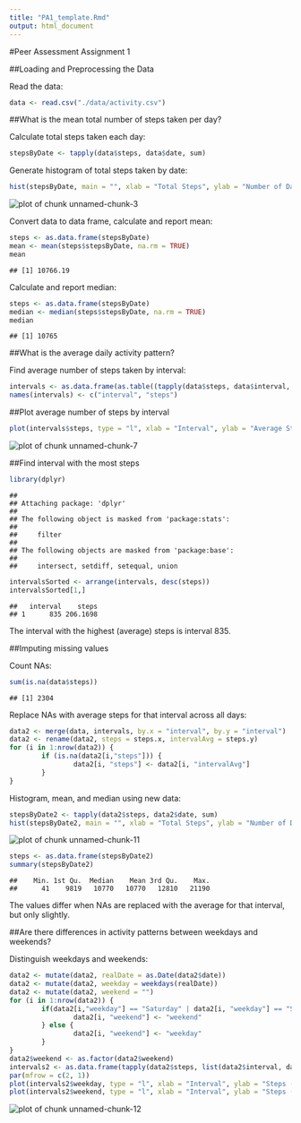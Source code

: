 ```yaml
---
title: "PA1_template.Rmd"
output: html_document
---
```

#Peer Assessment Assignment 1

##Loading and Preprocessing the Data

Read the data:


```r
data <- read.csv("./data/activity.csv")
```

##What is the mean total number of steps taken per day?

Calculate total steps taken each day:


```r
stepsByDate <- tapply(data$steps, data$date, sum)
```

Generate histogram of total steps taken by date:


```r
hist(stepsByDate, main = "", xlab = "Total Steps", ylab = "Number of Days")
```

![plot of chunk unnamed-chunk-3](figure/unnamed-chunk-3-1.png) 

Convert data to data frame, calculate and report mean:


```r
steps <- as.data.frame(stepsByDate)
mean <- mean(steps$stepsByDate, na.rm = TRUE)
mean
```

```
## [1] 10766.19
```

Calculate and report median:

```r
steps <- as.data.frame(stepsByDate)
median <- median(steps$stepsByDate, na.rm = TRUE)
median
```

```
## [1] 10765
```

##What is the average daily activity pattern?

Find average number of steps taken by interval:


```r
intervals <- as.data.frame(as.table((tapply(data$steps, data$interval, mean, na.rm = TRUE))))
names(intervals) <- c("interval", "steps")
```

##Plot average number of steps by interval


```r
plot(intervals$steps, type = "l", xlab = "Interval", ylab = "Average Steps")
```

![plot of chunk unnamed-chunk-7](figure/unnamed-chunk-7-1.png) 

##Find interval with the most steps


```r
library(dplyr)
```

```
## 
## Attaching package: 'dplyr'
## 
## The following object is masked from 'package:stats':
## 
##     filter
## 
## The following objects are masked from 'package:base':
## 
##     intersect, setdiff, setequal, union
```

```r
intervalsSorted <- arrange(intervals, desc(steps))
intervalsSorted[1,]
```

```
##   interval    steps
## 1      835 206.1698
```

The interval with the highest (average) steps is interval 835.

##Imputing missing values

Count NAs:


```r
sum(is.na(data$steps))
```

```
## [1] 2304
```

Replace NAs with average steps for that interval across all days:


```r
data2 <- merge(data, intervals, by.x = "interval", by.y = "interval")
data2 <- rename(data2, steps = steps.x, intervalAvg = steps.y)
for (i in 1:nrow(data2)) {
        if (is.na(data2[i,"steps"])) {
                data2[i, "steps"] <- data2[i, "intervalAvg"]
        }
}
```

Histogram, mean, and median using new data:

```r
stepsByDate2 <- tapply(data2$steps, data2$date, sum)
hist(stepsByDate2, main = "", xlab = "Total Steps", ylab = "Number of Days")
```

![plot of chunk unnamed-chunk-11](figure/unnamed-chunk-11-1.png) 

```r
steps <- as.data.frame(stepsByDate2)
summary(stepsByDate2)
```

```
##    Min. 1st Qu.  Median    Mean 3rd Qu.    Max. 
##      41    9819   10770   10770   12810   21190
```

The values differ when NAs are replaced with the average for that interval, but only slightly.

##Are there differences in activity patterns between weekdays and weekends?

Distinguish weekdays and weekends:


```r
data2 <- mutate(data2, realDate = as.Date(data2$date))
data2 <- mutate(data2, weekday = weekdays(realDate))
data2 <- mutate(data2, weekend = "")
for (i in 1:nrow(data2)) {
        if(data2[i,"weekday"] == "Saturday" | data2[i, "weekday"] == "Sunday") {
                data2[i, "weekend"] <- "weekend"
        } else {
                data2[i, "weekend"] <- "weekday"
        }
}
data2$weekend <- as.factor(data2$weekend)
intervals2 <- as.data.frame(tapply(data2$steps, list(data2$interval, data2$weekend), mean, na.rm = TRUE))
par(mfrow = c(2, 1))
plot(intervals2$weekday, type = "l", xlab = "Interval", ylab = "Steps (Weekday)")
plot(intervals2$weekend, type = "l", xlab = "Interval", ylab = "Steps (Weekend)")
```

![plot of chunk unnamed-chunk-12](figure/unnamed-chunk-12-1.png) 
